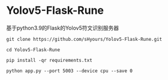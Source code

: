 # Yolov5-Flask-Rune
基于python3.9的Flask的Yolov5符文识别服务器

`git clone https://github.com/sHyours/Yolov5-Flask-Rune.git`

`cd Yolov5-Flask-Rune`

`pip install -qr requirements.txt`

`python app.py --port 5003 --device cpu --save 0`
